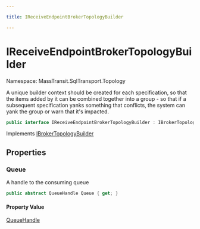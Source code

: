 ```yaml
---

title: IReceiveEndpointBrokerTopologyBuilder

---
```


# IReceiveEndpointBrokerTopologyBuilder

Namespace: MassTransit.SqlTransport.Topology

A unique builder context should be created for each specification, so that the items added
 by it can be combined together into a group - so that if a subsequent specification yanks
 something that conflicts, the system can yank the group or warn that it's impacted.

```csharp
public interface IReceiveEndpointBrokerTopologyBuilder : IBrokerTopologyBuilder
```

Implements [IBrokerTopologyBuilder](../masstransit-sqltransport-topology/ibrokertopologybuilder)

## Properties

### **Queue**

A handle to the consuming queue

```csharp
public abstract QueueHandle Queue { get; }
```

#### Property Value

[QueueHandle](../masstransit-sqltransport-topology/queuehandle)<br/>
